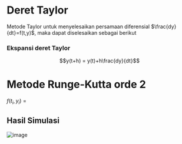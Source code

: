 # Deret Taylor
Metode Taylor untuk menyelesaikan persamaan diferensial $\frac{dy}{dt}=f(t,y)$, maka dapat diselesaikan sebagai berikut 
### Ekspansi deret Taylor 
$$y(t+h) = y(t)+h\frac{dy}{dt}$$
# Metode Runge-Kutta orde 2 
$f(t_i,y_i)$ =  
## Hasil Simulasi 
![image](https://github.com/user-attachments/assets/e6f75967-e606-40a9-8fd6-34cc59016456)

